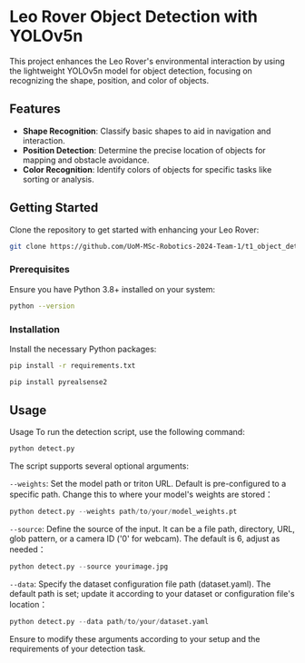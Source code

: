 # Leo Rover Object Detection with YOLOv5n

This project enhances the Leo Rover's environmental interaction by using the lightweight YOLOv5n model for object detection, focusing on recognizing the shape, position, and color of objects.

## Features

- **Shape Recognition**: Classify basic shapes to aid in navigation and interaction.
- **Position Detection**: Determine the precise location of objects for mapping and obstacle avoidance.
- **Color Recognition**: Identify colors of objects for specific tasks like sorting or analysis.

## Getting Started

Clone the repository to get started with enhancing your Leo Rover:

```bash
git clone https://github.com/UoM-MSc-Robotics-2024-Team-1/t1_object_detection.git
```

### Prerequisites

Ensure you have Python 3.8+ installed on your system:

```bash
python --version
```

### Installation

Install the necessary Python packages:

```bash
pip install -r requirements.txt
```
```bash
pip install pyrealsense2
```

## Usage

Usage
To run the detection script, use the following command:

```python
python detect.py
```
The script supports several optional arguments:

`--weights`: Set the model path or triton URL. Default is pre-configured to a specific path. Change this to where your model's weights are stored：

```python
python detect.py --weights path/to/your/model_weights.pt
```


`--source`: Define the source of the input. It can be a file path, directory, URL, glob pattern, or a camera ID ('0' for webcam). The default is 6, adjust as needed：

```python
python detect.py --source yourimage.jpg
```


`--data`: Specify the dataset configuration file path (dataset.yaml). The default path is set; update it according to your dataset or configuration file's location：

```python
python detect.py --data path/to/your/dataset.yaml
```
Ensure to modify these arguments according to your setup and the requirements of your detection task.

